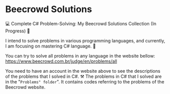 # Beecrowd Solutions
💻 Complete C# Problem-Solving: My Beecrowd Solutions Collection (In Progress) 🚀

I intend to solve problems in various programming languages, and currently, I am focusing on mastering C# language. 🤖

You can try to solve all problems in any language in the website bellow:
https://www.beecrowd.com.br/judge/en/problems/all

You need to have an account in the website above to see the descriptions of the problems that I solved in C#. ⚒️
The problems in C# that I solved are in the "`Problems" folder`". It contains codes referring to the problems of the Beecrowd website.
